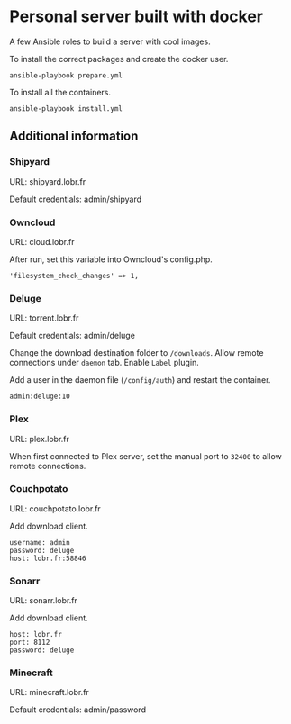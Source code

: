 # Personal server built with docker

A few Ansible roles to build a server with cool images.

To install the correct packages and create the docker user.

    ansible-playbook prepare.yml

To install all the containers.

    ansible-playbook install.yml

## Additional information

### Shipyard

URL: shipyard.lobr.fr

Default credentials: admin/shipyard

### Owncloud

URL: cloud.lobr.fr

After run, set this variable into Owncloud's config.php.

    'filesystem_check_changes' => 1,

### Deluge

URL: torrent.lobr.fr

Default credentials: admin/deluge

Change the download destination folder to `/downloads`.
Allow remote connections under `daemon` tab.
Enable `Label` plugin.

Add a user in the daemon file (`/config/auth`) and restart the container.

    admin:deluge:10

### Plex

URL: plex.lobr.fr

When first connected to Plex server, set the manual port to `32400` to allow remote connections.

### Couchpotato

URL: couchpotato.lobr.fr

Add download client.

    username: admin
    password: deluge
    host: lobr.fr:58846

### Sonarr

URL: sonarr.lobr.fr

Add download client.

    host: lobr.fr
    port: 8112
    password: deluge

### Minecraft

URL: minecraft.lobr.fr

Default credentials: admin/password